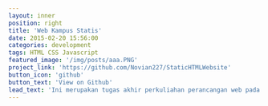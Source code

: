 ```yaml
---
layout: inner
position: right
title: 'Web Kampus Statis'
date: 2015-02-20 15:56:00
categories: development
tags: HTML CSS Javascript
featured_image: '/img/posts/aaa.PNG'
project_link: 'https://github.com/Novian227/StaticHTMLWebsite'
button_icon: 'github'
button_text: 'View on Github'
lead_text: 'Ini merupakan tugas akhir perkuliahan perancangan web pada semester 2.'
---
```

